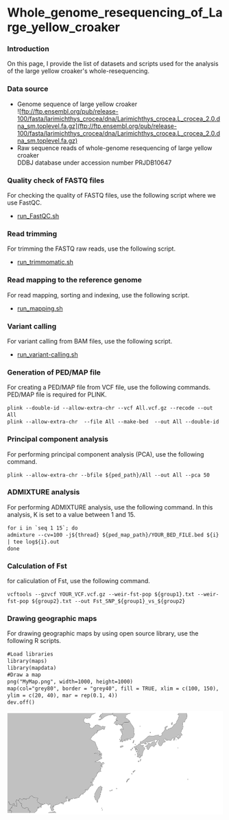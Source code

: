 # Whole_genome_resequencing_of_Large_yellow_croaker
### Introduction
On this page, I provide the list of datasets and scripts used for the analysis of the large yellow croaker's whole-resequencing.  

### Data source
- Genome sequence of large yellow croaker  
![ftp://ftp.ensembl.org/pub/release-100/fasta/larimichthys_crocea/dna/Larimichthys_crocea.L_crocea_2.0.dna_sm.toplevel.fa.gz](ftp://ftp.ensembl.org/pub/release-100/fasta/larimichthys_crocea/dna/Larimichthys_crocea.L_crocea_2.0.dna_sm.toplevel.fa.gz)
- Raw sequence reads of whole-genome resequencing of large yellow croaker  
DDBJ database under accession number PRJDB10647  

### Quality check of FASTQ files
For checking the quality of FASTQ files, use the following script where we use FastQC.
- [run_FastQC.sh](./run_FastQC.sh)  

### Read trimming
For trimming the FASTQ raw reads, use the following script.
- [run_trimmomatic.sh](./run_trimmomatic.sh)  

### Read mapping to the reference genome
For read mapping, sorting and indexing, use the following script.  
- [run_mapping.sh](./run_mapping.sh)  

### Variant calling
For variant calling from BAM files, use the following script.  
- [run_variant-calling.sh](./run_variant-calling.sh)  

### Generation of PED/MAP file
For creating a PED/MAP file from VCF file, use the following commands. PED/MAP file is required for PLINK.   
```
plink --double-id --allow-extra-chr --vcf All.vcf.gz --recode --out All 
plink --allow-extra-chr  --file All --make-bed  --out All --double-id  
```
### Principal component analysis
For performing principal component analysis (PCA), use the following command.
```
plink --allow-extra-chr --bfile ${ped_path}/All --out All --pca 50
```

### ADMIXTURE analysis
For performing ADMIXTURE analysis, use the following command. In this analysis, K is set to a value between 1 and 15.
```
for i in `seq 1 15`; do
admixture --cv=100 -j${thread} ${ped_map_path}/YOUR_BED_FILE.bed ${i} | tee log${i}.out
done
```

### Calculation of Fst
for caliculation of Fst, use the following command.
```
vcftools --gzvcf YOUR_VCF.vcf.gz --weir-fst-pop ${group1}.txt --weir-fst-pop ${group2}.txt --out Fst_SNP_${group1}_vs_${group2}
```

### Drawing geographic maps
For drawing geographic maps by using open source library, use the following R scripts.
```
#Load libraries
library(maps)
library(mapdata)
#Draw a map
png("MyMap.png", width=1000, height=1000)
map(col="grey80", border = "grey40", fill = TRUE, xlim = c(100, 150), ylim = c(20, 40), mar = rep(0.1, 4))
dev.off()
```
![mymap.png](mymap.png)








